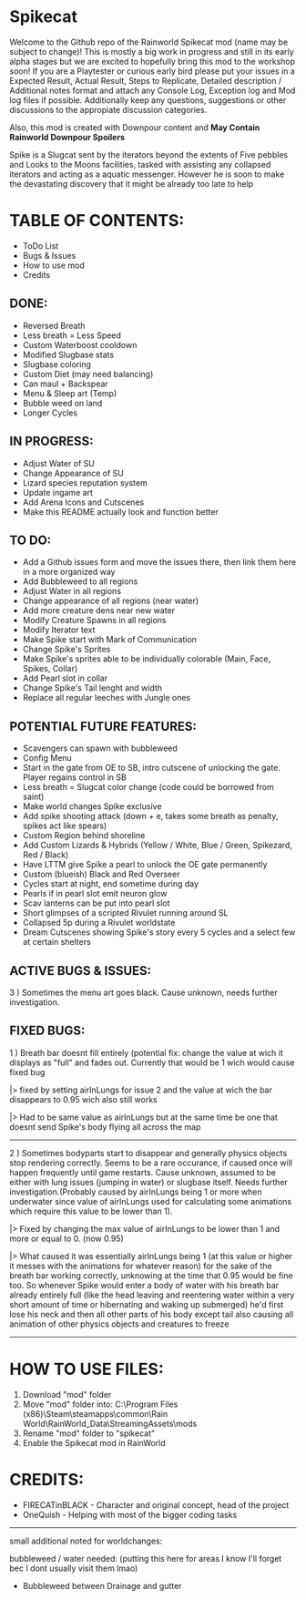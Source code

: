 # Spikecat
Welcome to the Github repo of the Rainworld Spikecat mod (name may be subject to change)!
This is mostly a big work in progress and still in its early alpha stages but we are excited to hopefully bring this mod to the workshop soon!
If you are a Playtester or curious early bird please put your issues in a Expected Result, Actual Result, Steps to Replicate, Detailed description / Additional notes format and attach any Console Log, Exception log and Mod log files if possible. Additionally keep any questions, suggestions or other discussions to the appropiate discussion categories.

Also, this mod is created with Downpour content and **May Contain Rainworld Downpour Spoilers**

Spike is a Slugcat sent by the iterators beyond the extents of Five pebbles and Looks to the Moons facilities, tasked with assisting any collapsed iterators and acting as a aquatic messenger. However he is soon to make the devastating discovery that it might be already too late to help

# TABLE OF CONTENTS:
- ToDo List
- Bugs & Issues
- How to use mod
- Credits

## DONE:
- Reversed Breath
- Less breath = Less Speed
- Custom Waterboost cooldown
- Modified Slugbase stats
- Slugbase coloring
- Custom Diet (may need balancing)
- Can maul + Backspear
- Menu & Sleep art (Temp)
- Bubble weed on land
- Longer Cycles


## IN PROGRESS:
- Adjust Water of SU
- Change Appearance of SU
- Lizard species reputation system
- Update ingame art
- Add Arena Icons and Cutscenes
- Make this README actually look and function better

## TO DO:
- Add a Github issues form and move the issues there, then link them here in a more organized way
- Add Bubbleweed to all regions
- Adjust Water in all regions
- Change appearance of all regions (near water)
- Add more creature dens near new water
- Modify Creature Spawns in all regions
- Modify Iterator text
- Make Spike start with Mark of Communication
- Change Spike's Sprites
- Make Spike's sprites able to be individually colorable (Main, Face, Spikes, Collar)
- Add Pearl slot in collar
- Change Spike's Tail lenght and width
- Replace all regular leeches with Jungle ones


## POTENTIAL FUTURE FEATURES:
- Scavengers can spawn with bubbleweed
- Config Menu
- Start in the gate from OE to SB, intro cutscene of unlocking the gate. Player regains control in SB
- Less breath = Slugcat color change (code could be borrowed from saint)
- Make world changes Spike exclusive
- Add spike shooting attack (down + e, takes some breath as penalty, spikes act like spears)
- Custom Region behind shoreline
- Add Custom Lizards & Hybrids (Yellow / White, Blue / Green, Spikezard, Red / Black)
- Have LTTM give Spike a pearl to unlock the OE gate permanently
- Custom (blueish) Black and Red Overseer
- Cycles start at night, end sometime during day
- Pearls if in pearl slot emit neuron glow
- Scav lanterns can be put into pearl slot
- Short glimpses of a scripted Rivulet running around SL
- Collapsed 5p during a Rivulet worldstate
- Dream Cutscenes showing Spike's story every 5 cycles and a select few at certain shelters


## ACTIVE BUGS & ISSUES:
3  ) Sometimes the menu art goes black. Cause unknown, needs further investigation. 

## FIXED BUGS:
1  ) Breath bar doesnt fill entirely (potential fix: change the value at wich it displays as "full" and fades out. Currently that would be 1 wich would cause fixed bug 

|> fixed by setting airInLungs for issue 2 and the value at wich the bar disappears to 0.95 wich also still works

|> Had to be same value as airInLungs but at the same time be one that doesnt send Spike's body flying all across the map

---

2  ) Sometimes bodyparts start to disappear and generally physics objects stop rendering correctly. Seems to be a rare occurance, if caused once will happen frequently until game restarts. Cause unknown, assumed to be either with lung issues (jumping in water) or slugbase itself. Needs further investigation.(Probably caused by airInLungs being 1 or more when underwater since value of airInLungs used for calculating some animations which require this value to be lower than 1). 

|> Fixed by changing the max value of airInLungs to be lower than 1 and more or equal to 0. (now 0.95)

|> What caused it was essentially airInLungs being 1 (at this value or higher it messes with the animations for whatever reason) for the sake of the breath bar working correctly, unknowing at the time that 0.95 would be fine too. So whenever Spike would enter a body of water with his breath bar already entirely full (like the head leaving and reentering water within a very short amount of time or hibernating and waking up submerged) he'd first lose his neck and then all other parts of his body except tail also causing all animation of other physics objects and creatures to freeze 

---

# HOW TO USE FILES:
1) Download "mod" folder
2) Move "mod" folder into: C:\Program Files (x86)\Steam\steamapps\common\Rain World\RainWorld_Data\StreamingAssets\mods
3) Rename "mod" folder to "spikecat"
4) Enable the Spikecat mod in RainWorld

# CREDITS:
- FIRECATinBLACK - Character and original concept, head of the project
- OneQuish - Helping with most of the bigger coding tasks

---
small additional noted for worldchanges:

bubbleweed / water needed: (putting this here for areas I know I'll forget bec I dont usually visit them lmao)
- Bubbleweed between Drainage and gutter
